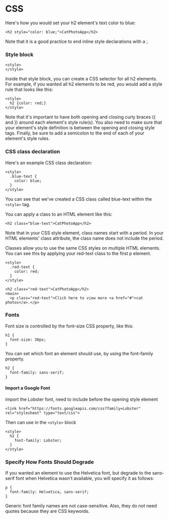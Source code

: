 # CSS

Here's how you would set your h2 element's text color to blue:
```
<h2 style="color: blue;">CatPhotoApp</h2>
```
Note that it is a good practice to end inline style declarations with a ;

### Style block

```{css}
<style>
</style>
```

Inside that style block, you can create a CSS selector for all h2 elements. 
For example, if you wanted all h2 elements to be red, you would add a style rule that looks like this:

```
<style>
  h2 {color: red;}
</style>
```
Note that it's important to have both opening and closing curly braces ({ and }) around each element's style rule(s).
You also need to make sure that your element's style definition is between the opening and closing style tags.
Finally, be sure to add a semicolon to the end of each of your element's style rules.


### CSS class declaration

Here's an example CSS class declaration:

```
<style>
  .blue-text {
    color: blue;
  }
</style>
```
You can see that we've created a CSS class called blue-text within the `<style>` tag.

You can apply a class to an HTML element like this:
```
<h2 class="blue-text">CatPhotoApp</h2>
```
Note that in your CSS style element, class names start with a period. In your HTML elements' class attribute, the class name does not include the period.

Classes allow you to use the same CSS styles on multiple HTML elements. You can see this by applying your red-text class to the first p element.
```
<style>
  .red-text {
    color: red;
  }
</style>

<h2 class="red-text">CatPhotoApp</h2>
<main>
  <p class="red-text">Click here to view more <a href="#">cat photos</a>.</p>
```

### Fonts

Font size is controlled by the font-size CSS property, like this:
```
h1 {
  font-size: 30px;
}
```

You can set which font an element should use, by using the font-family property.

```
h2 {
  font-family: sans-serif;
}
```

#### Import a Google Font

import the Lobster font, need to include before the opening style element

```
<link href="https://fonts.googleapis.com/css?family=Lobster" rel="stylesheet" type="text/css">
```
Then can use in the `<style>` block
```
<style>
  h2 {
    font-family: Lobster;
  }
</style>
```

### Specify How Fonts Should Degrade

If you wanted an element to use the Helvetica font, but degrade to the sans-serif font when Helvetica wasn't available, 
you will specify it as follows:

```
p {
  font-family: Helvetica, sans-serif;
}
```
Generic font family names are not case-sensitive. Also, they do not need quotes because they are CSS keywords.


